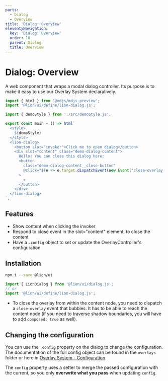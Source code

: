 ```yaml
---
parts:
  - Dialog
  - Overview
title: 'Dialog: Overview'
eleventyNavigation:
  key: 'Dialog: Overview'
  order: 10
  parent: Dialog
  title: Overview
---
```

# Dialog: Overview

A web component that wraps a modal dialog controller.
Its purpose is to make it easy to use our Overlay System declaratively.

```js script
import { html } from '@mdjs/mdjs-preview';
import '@lion/ui/define/lion-dialog.js';

import { demoStyle } from './src/demoStyle.js';
```

```js preview-story
export const main = () => html`
  <style>
    ${demoStyle}
  </style>
  <lion-dialog>
    <button slot="invoker">Click me to open dialog</button>
    <div slot="content" class="demo-dialog-content">
      Hello! You can close this dialog here:
      <button
        class="demo-dialog-content__close-button"
        @click="${e => e.target.dispatchEvent(new Event('close-overlay', { bubbles: true }))}"
      >
        ⨯
      </button>
    </div>
  </lion-dialog>
`;
```

## Features

- Show content when clicking the invoker
- Respond to close event in the slot="content" element, to close the content
- Have a `.config` object to set or update the OverlayController's configuration

## Installation

```bash
npm i --save @lion/ui
```

```js
import { LionDialog } from '@lion/ui/dialog.js';
// or
import '@lion/ui/define/lion-dialog.js';
```

- To close the overlay from within the content node, you need to dispatch a `close-overlay` event that bubbles.
  It has to be able to reach the content node (if you need to traverse shadow boundaries, you will have to add `composed: true` as well).

## Changing the configuration

You can use the `.config` property on the dialog to change the configuration.
The documentation of the full config object can be found in the `overlays` folder or here in [Overlay System - Configuration](../../fundamentals/systems/overlays/configuration.md).

The `config` property uses a setter to merge the passed configuration with the current, so you only **overwrite what you pass** when updating `config`.
